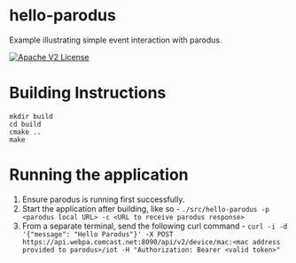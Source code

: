 # hello-parodus

Example illustrating simple event interaction with parodus.

[![Apache V2 License](http://img.shields.io/badge/license-Apache%20V2-blue.svg)](https://github.com/Comcast/libparodus/blob/master/LICENSE.txt)

# Building Instructions

```
mkdir build
cd build
cmake ..
make
```

# Running the application
1. Ensure parodus is running first successfully.
2. Start the application after building, like so - ```./src/hello-parodus -p <parodus local URL> -c <URL to receive parodus response>``` 
3. From a separate terminal, send the following curl command - ```curl -i -d '{"message": "Hello Parodus"}' -X POST https://api.webpa.comcast.net:8090/api/v2/device/mac:<mac address provided to parodus>/iot -H "Authorization: Bearer <valid token>"```
